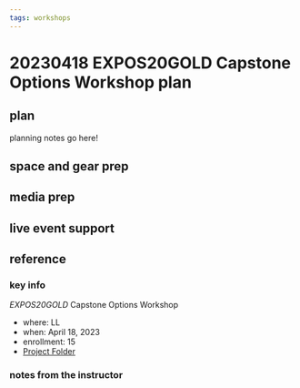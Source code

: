 ```yaml
---
tags: workshops
---
```

# 20230418 EXPOS20GOLD Capstone Options Workshop plan

## plan
planning notes go here!
## space and gear prep
## media prep
## live event support
## reference
### key info
*EXPOS20GOLD* Capstone Options Workshop
* where: LL
* when: April 18, 2023
* enrollment: 15
* [Project Folder](https://drive.google.com/drive/folders/13F3KVV47y5I-V11EFMisKojiWuPzAuqN)

### notes from the instructor
